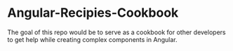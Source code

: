 # Angular-Recipies-Cookbook
The goal of this repo would be to serve as a cookbook for other developers to get help while creating complex components in Angular.
